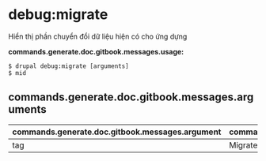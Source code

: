 # debug:migrate
Hiển thị phần chuyển đổi dữ liệu hiện có cho ứng dựng

**commands.generate.doc.gitbook.messages.usage:**
```
$ drupal debug:migrate [arguments]
$ mid  
```

## commands.generate.doc.gitbook.messages.arguments
commands.generate.doc.gitbook.messages.argument | commands.generate.doc.gitbook.messages.details
---------|-------------
tag | Migrate tag
